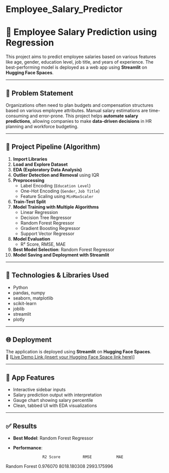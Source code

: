 # Employee_Salary_Predictor
# 💼 Employee Salary Prediction using Regression

This project aims to predict employee salaries based on various features like age, gender, education level, job title, and years of experience. The best-performing model is deployed as a web app using **Streamlit** on **Hugging Face Spaces**.

---

## 📌 Problem Statement

Organizations often need to plan budgets and compensation structures based on various employee attributes. Manual salary estimations are time-consuming and error-prone. This project helps **automate salary predictions**, allowing companies to make **data-driven decisions** in HR planning and workforce budgeting.

---

## 🚀 Project Pipeline (Algorithm)

1. **Import Libraries**  
2. **Load and Explore Dataset**
3. **EDA (Exploratory Data Analysis)**
4. **Outlier Detection and Removal** using IQR
5. **Preprocessing**
   - Label Encoding (`Education Level`)
   - One-Hot Encoding (`Gender`, `Job Title`)
   - Feature Scaling using `MinMaxScaler`
6. **Train-Test Split**
7. **Model Training with Multiple Algorithms**
   - Linear Regression
   - Decision Tree Regressor
   - Random Forest Regressor
   - Gradient Boosting Regressor
   - Support Vector Regressor
8. **Model Evaluation**
   - R² Score, RMSE, MAE
9. **Best Model Selection**: Random Forest Regressor
10. **Model Saving and Deployment with Streamlit**

---

## 🧠 Technologies & Libraries Used

- Python
- pandas, numpy
- seaborn, matplotlib
- scikit-learn
- joblib
- streamlit
- plotly



---

## 🌐 Deployment

The application is deployed using **Streamlit** on **Hugging Face Spaces**.  
🔗 [[Live Demo Link (insert your Hugging Face Space link here)](https://huggingface.co/spaces/Helena14/salary-predictor)]

---

## 📸 App Features

- Interactive sidebar inputs
- Salary prediction output with interpretation
- Gauge chart showing salary percentile
- Clean, tabbed UI with EDA visualizations

---

## ✅ Results

- **Best Model**: Random Forest Regressor
- **Performance**:


                   R2 Score          RMSE           MAE
Random Forest      0.976070   8018.180308   2993.175996




